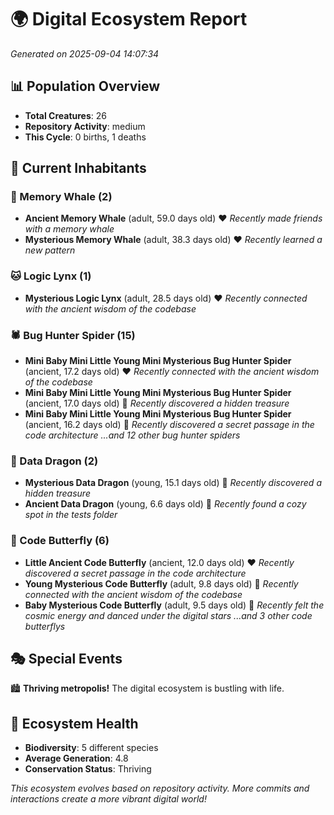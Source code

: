 # 🌍 Digital Ecosystem Report
*Generated on 2025-09-04 14:07:34*

## 📊 Population Overview
- **Total Creatures**: 26
- **Repository Activity**: medium
- **This Cycle**: 0 births, 1 deaths

## 👥 Current Inhabitants

### 🐋 Memory Whale (2)
- **Ancient Memory Whale** (adult, 59.0 days old) ❤️
  *Recently made friends with a memory whale*
- **Mysterious Memory Whale** (adult, 38.3 days old) ❤️
  *Recently learned a new pattern*

### 🐱 Logic Lynx (1)
- **Mysterious Logic Lynx** (adult, 28.5 days old) ❤️
  *Recently connected with the ancient wisdom of the codebase*

### 🕷️ Bug Hunter Spider (15)
- **Mini Baby Mini Little Young Mini Mysterious Bug Hunter Spider** (ancient, 17.2 days old) ❤️
  *Recently connected with the ancient wisdom of the codebase*
- **Mini Baby Mini Little Young Mini Mysterious Bug Hunter Spider** (ancient, 17.0 days old) 💛
  *Recently discovered a hidden treasure*
- **Mini Baby Mini Little Young Mini Mysterious Bug Hunter Spider** (ancient, 16.2 days old) 💛
  *Recently discovered a secret passage in the code architecture*
  *...and 12 other bug hunter spiders*

### 🐉 Data Dragon (2)
- **Mysterious Data Dragon** (young, 15.1 days old) 💛
  *Recently discovered a hidden treasure*
- **Ancient Data Dragon** (young, 6.6 days old) 💚
  *Recently found a cozy spot in the tests folder*

### 🦋 Code Butterfly (6)
- **Little Ancient Code Butterfly** (ancient, 12.0 days old) ❤️
  *Recently discovered a secret passage in the code architecture*
- **Young Mysterious Code Butterfly** (adult, 9.8 days old) 💛
  *Recently connected with the ancient wisdom of the codebase*
- **Baby Mysterious Code Butterfly** (adult, 9.5 days old) 💚
  *Recently felt the cosmic energy and danced under the digital stars*
  *...and 3 other code butterflys*

## 🎭 Special Events

🏙️ **Thriving metropolis!** The digital ecosystem is bustling with life.

## 🔬 Ecosystem Health
- **Biodiversity**: 5 different species
- **Average Generation**: 4.8
- **Conservation Status**: Thriving

*This ecosystem evolves based on repository activity. More commits and interactions create a more vibrant digital world!*